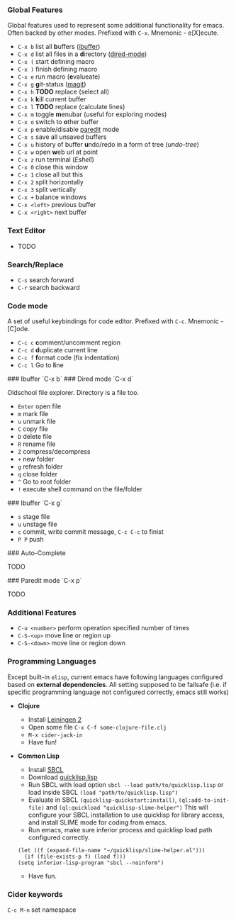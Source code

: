 ### Global Features

Global features used to represent some additional
functionality for emacs. Often backed by other modes.
Prefixed with `C-x`. Mnemonic - e[X]ecute.

* `C-x b` list all **b**uffers ([ibuffer](#ibuffer))
* `C-x d` list all files in a **d**irectory ([dired-mode](#dired))
* `C-x (` start defining macro
* `C-x )` finish defining macro
* `C-x e` run macro (**e**valueate)
* `C-x g` **g**it-status ([magit](#magit))
* `C-x h` **TODO** replace (select all)
* `C-x k` **k**ill current buffer
* `C-x l` **TODO** replace (calculate lines)
* `C-x m` toggle **m**enubar (useful for exploring modes)
* `C-x o` switch to **o**ther buffer
* `C-x p` enable/disable [paredit](#paredit) mode
* `C-x s` save all unsaved buffers
* `C-x u` history of buffer **u**ndo/redo in a form of tree (*undo-tree*)
* `C-x w` open **w**eb url at point
* `C-x z` run terminal (*Eshell*)
* `C-x 0` close this window
* `C-x 1` close all but this
* `C-x 2` split horizontally
* `C-x 3` split vertically
* `C-x +` balance windows
* `C-x <left>` previous buffer
* `C-x <right>` next buffer

### Text Editor
	
* TODO

### Search/Replace

* `C-s` search forward
* `C-r` search backward

### Code mode

A set of useful keybindings for code editor.
Prefixed with `C-c`. Mnemonic - [C]ode.

* `C-c c` **c**omment/uncomment region
* `C-c d` **d**uplicate current line
* `C-c f` **f**ormat code (fix indentation)
* `C-c l` Go to **l**ine

<a name="ibuffer"/>
### Ibuffer `C-x b`

<a name="dired"/>
### Dired mode `C-x d`

Oldschool file explorer. Directory is a file too.

* `Enter` open file
* `m` mark file
* `u` unmark file
* `C` copy file
* `D` delete file
* `R` rename file
* `Z` compress/decompress
* `+` new folder
* `g` refresh folder
* `q` close folder
* `^` Go to root folder
* `!` execute shell command on the file/folder

<a name="magit"/>
### Ibuffer `C-x g`

* `s` stage file
* `u` unstage file
* `c` commit, write commit message, `C-c C-c` to finist 
* `P P` push

<a name="autocomplete"/>
### Auto-Complete

TODO

<a name="paredit"/>
### Paredit mode `C-x p`

TODO

### Additional Features

* `C-u <number>` perform operation specified number of times
* `C-S-<up>` move line or region up
* `C-S-<down>` move line or region down

### Programming Languages

Except built-in `elisp`, current emacs have following languages configured
based on **external dependencies**. All setting supposed to be failsafe
(i.e. if specific programming language not configured correctly, emacs still works)

* **Clojure**
  * Install [Leiningen 2](https://github.com/technomancy/leiningen)
  * Open some file `C-x C-f some-clojure-file.clj`
  * `M-x cider-jack-in`
  * Have fun!

* **Common Lisp**
  * Install [SBCL](www.sbcl.org/platform-table.html)
  * Download [quicklisp.lisp](http://www.quicklisp.org/beta/)
  * Run SBCL with load option `sbcl --load path/to/quicklisp.lisp` or load inside SBCL `(load "path/to/quicklisp.lisp")`
  * Evaluate in SBCL `(quicklisp-quickstart:install)`, `(ql:add-to-init-file)` and `(ql:quickload "quicklisp-slime-helper")`
  This will configure your SBCL installation to use quicklisp for library access, and install SLIME mode for coding from emacs.
  * Run emacs, make sure inferior process and quicklisp load path configured correctly.
  ```
  (let ((f (expand-file-name "~/quicklisp/slime-helper.el")))
    (if (file-exists-p f) (load f)))
  (setq inferior-lisp-program "sbcl --noinform")
  ```
  * Have fun.


### Cider keywords

`C-c M-n` set namespace
